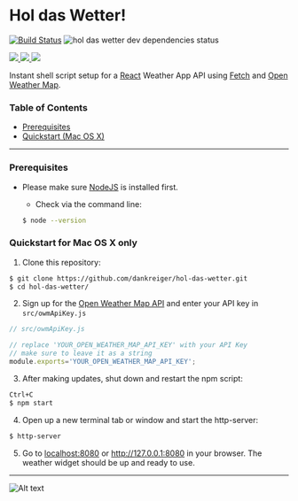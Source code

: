 Hol das Wetter!
==============

[![Build Status](https://travis-ci.org/dankreiger/hol-das-wetter.svg?branch=master)](https://travis-ci.org/dankreiger/hol-das-wetter)
![hol das wetter dev dependencies status](https://david-dm.org/dankreiger/hol-das-wetter.svg)


[![](http://javascriptismagic.github.io/aui/logos/react.png) ](http://facebook.github.io/react/)[![](https://pbs.twimg.com/profile_images/720298646630084608/wb7LSoAc_reasonably_small.jpg) ](http://www.openweathermap.org/api) [![](https://38.media.tumblr.com/avatar_42a712c20cf7_128.png)](http://github.com/github/fetch)

Instant shell script setup for a [React](http://facebook.github.io/react/) Weather App API using [Fetch](https://github.com/github/fetch) and [Open Weather Map](http://openweathermap.org/).


### Table of Contents
*   [Prerequisites](#prerequisites)
*   [Quickstart (Mac OS X)](#quickstart-for-mac-os-x-only)

* * *



### Prerequisites

- Please make sure [NodeJS](https://nodejs.org/) is installed first.

  - Check via the command line:
  ```bash
  $ node --version
  ```

### Quickstart for Mac OS X only

1. Clone this repository:
  ```bash
  $ git clone https://github.com/dankreiger/hol-das-wetter.git
  $ cd hol-das-wetter/
  ```

2. Sign up for the [Open Weather Map API](http://openweathermap.org/api) and enter your API key in `src/owmApiKey.js`
  ```javascript
  // src/owmApiKey.js

  // replace 'YOUR_OPEN_WEATHER_MAP_API_KEY' with your API Key
  // make sure to leave it as a string
  module.exports='YOUR_OPEN_WEATHER_MAP_API_KEY';
  ```   

3. After making updates, shut down and restart the npm script:
  ```bash
  Ctrl+C
  $ npm start
  ```

4. Open up a new terminal tab or window and start the http-server:
  ```bash
  $ http-server
  ```

5. Go to [localhost:8080](http://localhost:8080) or http://127.0.0.1:8080 in your browser. The weather widget should be up and ready to use.

***

![Alt text](https://monosnap.com/file/Lm1WJHLpK6UOtTwRBjUgT0KAlsjRiX.png)
